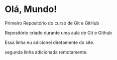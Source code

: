 # Olá, Mundo!
 Primeiro Repositório do curso de Git e GitHub

Repositório criado durante uma aula de Git e Github

Essa linha eu adicionei diretamente do site.

segunda linha adicionada remotamente.
